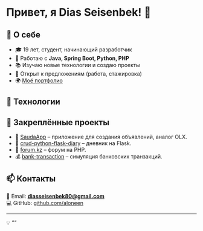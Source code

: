 # Привет, я Dias Seisenbek! 👋



## 🚀 О себе

- 🎓 19 лет, студент, начинающий разработчик
- 🔭 Работаю с **Java, Spring Boot, Python, PHP**
- 📚 Изучаю новые технологии и создаю проекты
- 💼 Открыт к предложениям (работа, стажировка)
- 🌍 [Моё портфолио](https://portfolio-vn1x.onrender.com/)

## 🔧 Технологии







## 📌 Закреплённые проекты

- 🛒 [SaudaApp](https://github.com/aloneen/SaudaApp) – приложение для создания объявлений, аналог OLX.
- 📖 [crud-python-flask-diary](https://github.com/aloneen/crud-python-flask-diary) – дневник на Flask.
- 💬 [forum.kz](https://github.com/aloneen/forum.kz) – форум на PHP.
- 💰 [bank-transaction](https://github.com/aloneen/bank-transaction) – симуляция банковских транзакций.

## 📫 Контакты

📩 Email: **[diasseisenbek80@gmail.com](mailto\:diasseisenbek80@gmail.com)**\
💻 GitHub: [github.com/aloneen](https://github.com/aloneen)

---

💡 *""*

